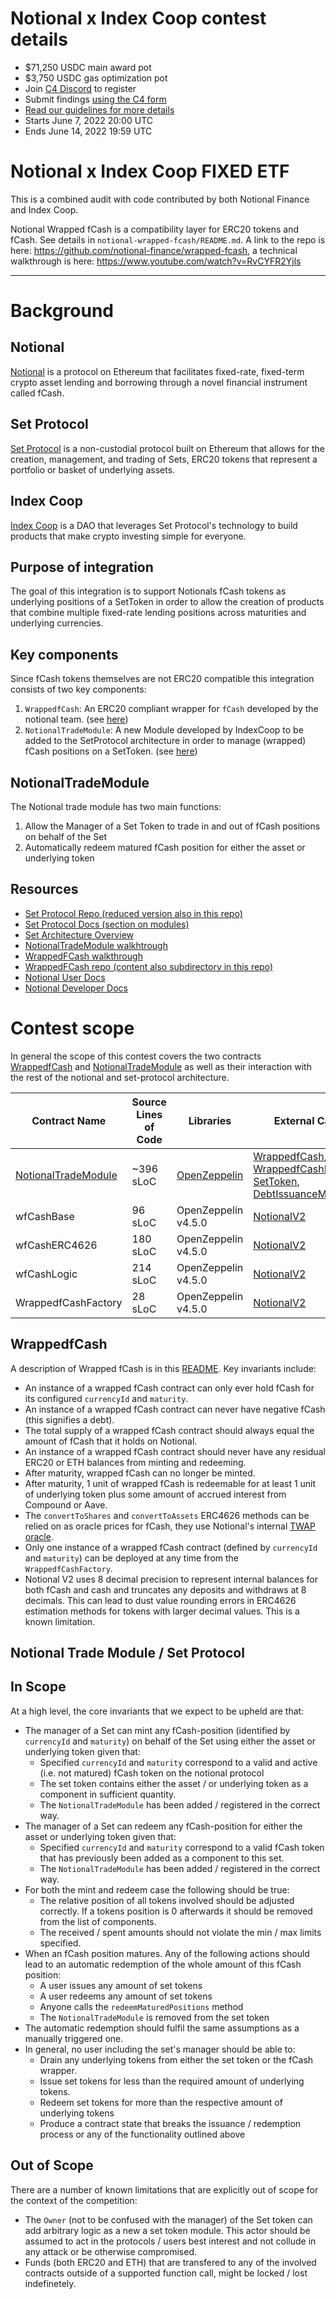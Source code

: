 # Notional x Index Coop contest details

- $71,250 USDC main award pot
- $3,750 USDC gas optimization pot
- Join [C4 Discord](https://discord.gg/code4rena) to register
- Submit findings [using the C4 form](https://code4rena.com/contests/2022-06-notional-x-index-coop/submit)
- [Read our guidelines for more details](https://docs.code4rena.com/roles/wardens)
- Starts June 7, 2022 20:00 UTC
- Ends June 14, 2022 19:59 UTC

# Notional x Index Coop FIXED ETF

This is a combined audit with code contributed by both Notional Finance and Index Coop.

Notional Wrapped fCash is a compatibility layer for ERC20 tokens and fCash. See details in `notional-wrapped-fcash/README.md`. A link to the repo is here: https://github.com/notional-finance/wrapped-fcash, a technical walkthrough is here: https://www.youtube.com/watch?v=RvCYFR2Yjls

---

# Background

## Notional
[Notional](https://notional.finance/) is a protocol on Ethereum that facilitates fixed-rate, fixed-term crypto asset lending and borrowing through a novel financial instrument called fCash.

## Set Protocol
[Set Protocol](https://www.setprotocol.com/) is a non-custodial protocol built on Ethereum that allows for the creation, management, and trading of Sets, ERC20 tokens that represent a portfolio or basket of underlying assets.

## Index Coop
[Index Coop](https://indexcoop.com/) is a DAO that leverages Set Protocol's technology to build products that make crypto investing simple for everyone.

## Purpose of integration
The goal of this integration is to support Notionals fCash tokens as underlying positions of a SetToken in order to allow the creation of products that combine multiple fixed-rate lending positions across maturities and underlying currencies.

## Key components
Since fCash tokens themselves are not ERC20 compatible this integration consists of two key components:
1. `WrappedfCash`: An ERC20 compliant wrapper for `fCash` developed by the notional team. (see [here](https://github.com/code-423n4/2022-06-notional-coop/tree/main/notional-wrapped-fcash))
2. `NotionalTradeModule`: A new Module developed by IndexCoop to be added to the SetProtocol architecture in order to manage (wrapped) fCash positions on a SetToken. (see [here](https://github.com/code-423n4/2022-06-notional-coop/tree/main/index-coop-notional-trade-module))

## NotionalTradeModule
The Notional trade module has two main functions:
1. Allow the Manager of a Set Token to trade in and out of fCash positions on behalf of the Set
2. Automatically redeem matured fCash position for either the asset or underlying token

## Resources
- [Set Protocol Repo (reduced version also in this repo)](https://github.com/SetProtocol/set-protocol-v2)
- [Set Protocol Docs (section on modules)](https://docs.tokensets.com/developers/guides-and-tutorials/protocol/add-module)
- [Set Architecture Overview](https://www.youtube.com/watch?v=hFmGOOdT8G8)
- [NotionalTradeModule walkhtrough](https://www.youtube.com/watch?v=Cp32ai4A5oI)
- [WrappedFCash walkthrough](https://www.youtube.com/watch?v=RvCYFR2Yjls)
- [WrappedFCash repo (content also subdirectory in this repo)](https://github.com/notional-finance/wrapped-fcash)
- [Notional User Docs](https://docs.notional.finance/notional-v2/)
- [Notional Developer Docs](https://docs.notional.finance/developer-documentation/)

# Contest scope

In general the scope of this contest covers the two contracts [WrappedfCash](https://github.com/code-423n4/2022-06-notional-coop/blob/main/notional-wrapped-fcash/contracts/wfCashLogic.sol) and [NotionalTradeModule](https://github.com/code-423n4/2022-06-notional-coop/blob/main/index-coop-notional-trade-module/contracts/protocol/modules/v1/NotionalTradeModule.sol) as well as their interaction with the rest of the notional and set-protocol architecture. 

| Contract Name | Source Lines of Code | Libraries | External Calls |
| ------------- | -------------------- | ---------- | -------------- |
| [NotionalTradeModule](https://github.com/code-423n4/2022-06-notional-coop/blob/main/index-coop-notional-trade-module/contracts/protocol/modules/v1/NotionalTradeModule.sol) | ~396 sLoC | [OpenZeppelin](https://github.com/OpenZeppelin/openzeppelin-contracts)| [WrappedfCash](https://github.com/code-423n4/2022-06-notional-coop/blob/main/notional-wrapped-fcash/contracts/wfCashLogic.sol), [WrappedfCashFactory](https://github.com/code-423n4/2022-06-notional-coop/blob/main/notional-wrapped-fcash/contracts/proxy/WrappedfCashFactory.sol), [SetToken](https://github.com/code-423n4/2022-06-notional-coop/blob/main/index-coop-notional-trade-module/contracts/protocol/SetToken.sol), [DebtIssuanceModule](https://github.com/code-423n4/2022-06-notional-coop/blob/main/index-coop-notional-trade-module/contracts/protocol/modules/v1/DebtIssuanceModule.sol) |
| wfCashBase | 96 sLoC | OpenZeppelin v4.5.0 | [NotionalV2](https://github.com/notional-finance/contracts-v2) |
| wfCashERC4626 | 180 sLoC | OpenZeppelin v4.5.0 | [NotionalV2](https://github.com/notional-finance/contracts-v2) |
| wfCashLogic | 214 sLoC | OpenZeppelin v4.5.0 | [NotionalV2](https://github.com/notional-finance/contracts-v2) |
| WrappedfCashFactory | 28 sLoC | OpenZeppelin v4.5.0 | [NotionalV2](https://github.com/notional-finance/contracts-v2) |

## WrappedfCash

A description of Wrapped fCash is in this [README](https://github.com/notional-finance/wrapped-fcash/blob/master/README.md). Key invariants include:

- An instance of a wrapped fCash contract can only ever hold fCash for its configured `currencyId` and `maturity`.
- An instance of a wrapped fCash contract can never have negative fCash (this signifies a debt).
- The total supply of a wrapped fCash contract should always equal the amount of fCash that it holds on Notional.
- An instance of a wrapped fCash contract should never have any residual ERC20 or ETH balances from minting and redeeming.
- After maturity, wrapped fCash can no longer be minted.
- After maturity, 1 unit of wrapped fCash is redeemable for at least 1 unit of underlying token plus some amount of accrued interest from Compound or Aave.
- The `convertToShares` and `convertToAssets` ERC4626 methods can be relied on as oracle prices for fCash, they use Notional's internal [TWAP oracle](https://docs.notional.finance/notional-v2/fcash-valuation/interest-rate-oracles).
- Only one instance of a wrapped fCash contract (defined by `currencyId` and `maturity`) can be deployed at any time from the `WrappedfCashFactory`.
- Notional V2 uses 8 decimal precision to represent internal balances for both fCash and cash and truncates any deposits and withdraws at 8 decimals. This can lead to dust value rounding errors in ERC4626 estimation methods for tokens with larger decimal values. This is a known limitation.

## Notional Trade Module / Set Protocol

## In Scope
At a high level, the core invariants that we expect to be upheld are that:

- The manager of a Set can mint any fCash-position (identified by `currencyId` and `maturity`) on behalf of the Set using either the asset or underlying token given that:
    - Specified `currencyId` and `maturity` correspond to a valid and active (i.e. not matured) fCash token on the notional protocol
    - The set token contains either the asset / or underlying token as a component in sufficient quantity.
    - The `NotionalTradeModule` has been added / registered in the correct way.
- The manager of a Set can redeem any fCash-position  for either the asset or underlying token given that:
    - Specified `currencyId` and `maturity` correspond to a valid fCash token that has previously been added as a component to this set.
    - The `NotionalTradeModule` has been added / registered in the correct way.
- For both the mint and redeem case the following should be true:
    - The relative position of all tokens involved should be adjusted correctly. If a tokens position is 0 afterwards it should be removed from the list of components.
    - The received / spent amounts should not violate the min / max limits specified.
- When an fCash position matures. Any of the following actions should lead to an automatic redemption of the whole amount of this fCash position:
    - A user issues any amount of set tokens
    - A user redeems any amount of set tokens
    - Anyone calls the `redeemMaturedPositions` method
    - The `NotionalTradeModule` is removed from the set token
- The automatic redemption should fulfil the same assumptions as a manually triggered one.
- In general, no user including the set's manager should be able to:
    - Drain any underlying tokens from either the set token or the fCash wrapper.
    - Issue set tokens for less than the required amount of underlying tokens.
    - Redeem set tokens for more than the respective amount of underlying tokens
    - Produce a contract state that breaks the issuance / redemption process or any of the functionality outlined above

## Out of Scope

There are a number of known limitations that are explicitly out of scope for the context of the competition:

- The `Owner` (not to be confused with the manager) of the Set token can add arbitrary logic as a new a set token module. This actor should be assumed to act in the protocols / users best interest and not collude in any attack or be otherwise compromised.
- Funds (both ERC20 and ETH) that are transfered to any of the involved contracts outside of a supported function call, might be locked / lost indefinetely.


